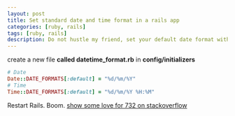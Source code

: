 ```yaml
---
layout: post
title: Set standard date and time format in a rails app
categories: [ruby, rails]
tags: [ruby, rails]
description: Do not hustle my friend, set your default date format with two lines of code.
---
```


create a new file __called datetime_format.rb__ in __config/initializers__

``` ruby
# Date
Date::DATE_FORMATS[:default] = "%d/%m/%Y"
# Time
Time::DATE_FORMATS[:default] = "%d/%m/%Y %H:%M"
```

Restart Rails. Boom.
[show some love for 732 on stackoverflow](http://stackoverflow.com/a/27365610/6601963)
